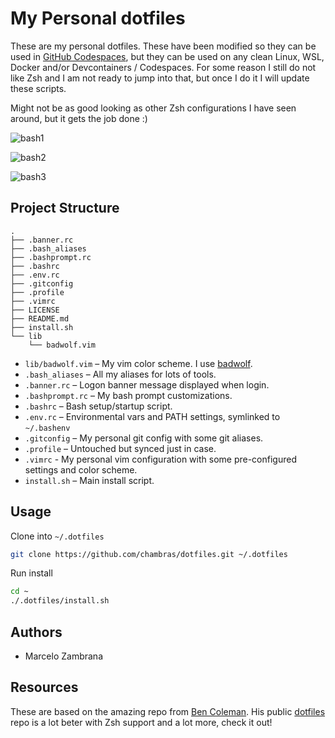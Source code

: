 # My Personal dotfiles

These are my personal dotfiles. These have been modified so they can be used in [GitHub Codespaces](https://github.com/features/codespaces), but they can be used on any clean Linux, WSL, Docker and/or Devcontainers / Codespaces.
For some reason I still do not like Zsh and I am not ready to jump into that, but once I do it I will update these scripts.

Might not be as good looking as other Zsh configurations I have seen around, but it gets the job done :)

![bash1](https://user-images.githubusercontent.com/664891/87693527-149ce780-c75b-11ea-8816-9b6d1214c885.png)

![bash2](https://user-images.githubusercontent.com/664891/87693525-149ce780-c75b-11ea-8882-17a01d4ee77c.png)

![bash3](https://user-images.githubusercontent.com/664891/87693523-14045100-c75b-11ea-8abb-ccb831c5d1d1.png)

## Project Structure

```ssh
.
├── .banner.rc
├── .bash_aliases
├── .bashprompt.rc
├── .bashrc
├── .env.rc
├── .gitconfig
├── .profile
├── .vimrc
├── LICENSE
├── README.md
├── install.sh
└── lib
    └── badwolf.vim
```

- `lib/badwolf.vim` – My vim color scheme. I use [badwolf](https://github.com/sjl/badwolf).
- `.bash_aliases` – All my aliases for lots of tools.
- `.banner.rc` – Logon banner message displayed when login.
- `.bashprompt.rc` – My bash prompt customizations.
- `.bashrc` – Bash setup/startup script.
- `.env.rc` – Environmental vars and PATH settings, symlinked to `~/.bashenv`
- `.gitconfig` – My personal git config with some git aliases.
- `.profile` – Untouched but synced just in case.
- `.vimrc` - My personal vim configuration with some pre-configured settings and color scheme.
- `install.sh` – Main install script.

## Usage

Clone into `~/.dotfiles`

```bash
git clone https://github.com/chambras/dotfiles.git ~/.dotfiles
```

Run install

```bash
cd ~
./.dotfiles/install.sh
```

## Authors

- Marcelo Zambrana

## Resources

These are based on the amazing repo from [Ben Coleman](https://github.com/benc-uk). His public [dotfiles](https://github.com/benc-uk/dotfiles) repo is a lot beter with Zsh support and a lot more, check it out!